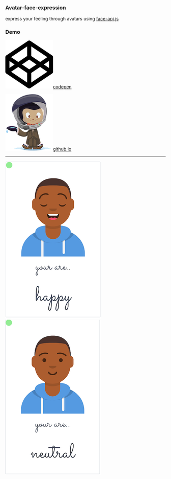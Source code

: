 ### Avatar-face-expression  

express your feeling through avatars using [face-api.js](https://github.com/justadudewhohacks/face-api.js?files=1)

### Demo  

![codepen](./img/info/codepen.png)[codepen](https://codepen.io/simhub/pen/RwbXzrj?editors=1000)

![github.io](./img/info/github.png)[github.io](https://simhub.github.io/avatar-face-expression/)

--------------    

![avatar smile](./img/info/smile.png) 
![avatar neutral](./img/info/neutral.png)  




